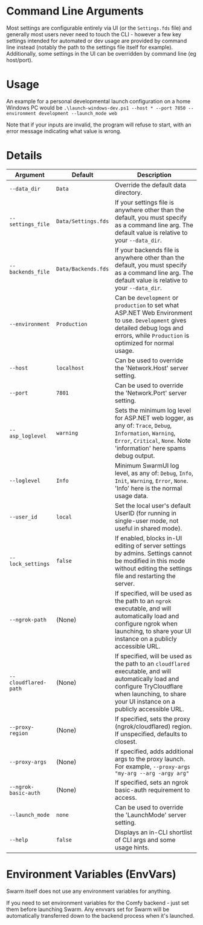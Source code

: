 # Command Line Arguments

Most settings are configurable entirely via UI (or the `Settings.fds` file) and generally most users never need to touch the CLI - however a few key settings intended for automated or dev usage are provided by command line instead (notably the path to the settings file itself for example). Additionally, some settings in the UI can be overridden by command line (eg host/port).

# Usage

An example for a personal developmental launch configuration on a home Windows PC would be `.\launch-windows-dev.ps1 --host * --port 7850 --environment development --launch_mode web`

Note that if your inputs are invalid, the program will refuse to start, with an error message indicating what value is wrong.

# Details

Argument | Default | Description
--- | --- | ---
`--data_dir` | `Data` | Override the default data directory.
`--settings_file` | `Data/Settings.fds` | If your settings file is anywhere other than the default, you must specify as a command line arg. The default value is relative to your `--data_dir`.
`--backends_file` | `Data/Backends.fds` | If your backends file is anywhere other than the default, you must specify as a command line arg. The default value is relative to your `--data_dir`.
`--environment` | `Production` | Can be `development` or `production` to set what ASP.NET Web Environment to use. `Development` gives detailed debug logs and errors, while `Production` is optimized for normal usage.
`--host` | `localhost` | Can be used to override the 'Network.Host' server setting.
`--port` | `7801` | Can be used to override the 'Network.Port' server setting.
`--asp_loglevel` | `warning` | Sets the minimum log level for ASP.NET web logger, as any of: `Trace`, `Debug`, `Information`, `Warning`, `Error`, `Critical`, `None`. Note 'information' here spams debug output.
`--loglevel` | `Info` | Minimum SwarmUI log level, as any of: `Debug`, `Info`, `Init`, `Warning`, `Error`, `None`. 'Info' here is the normal usage data.
`--user_id` | `local` | Set the local user's default UserID (for running in single-user mode, not useful in shared mode).
`--lock_settings` | `false` | If enabled, blocks in-UI editing of server settings by admins. Settings cannot be modified in this mode without editing the settings file and restarting the server.
`--ngrok-path` | (None) | If specified, will be used as the path to an `ngrok` executable, and will automatically load and configure ngrok when launching, to share your UI instance on a publicly accessible URL.
`--cloudflared-path` | (None) | If specified, will be used as the path to an `cloudflared` executable, and will automatically load and configure TryCloudflare when launching, to share your UI instance on a publicly accessible URL.
`--proxy-region` | (None) | If specified, sets the proxy (ngrok/cloudflared) region. If unspecified, defaults to closest.
`--proxy-args` | (None) | If specified, adds additional args to the proxy launch. For example, `--proxy-args "my-arg --arg -argy arg"`
`--ngrok-basic-auth` | (None) | If specified, sets an ngrok basic-auth requirement to access.
`--launch_mode` | `none` | Can be used to override the 'LaunchMode' server setting.
`--help` | `false` | Displays an in-CLI shortlist of CLI args and some usage hints.

# Environment Variables (EnvVars)

Swarm itself does not use any environment variables for anything.

If you need to set environment variables for the Comfy backend - just set them before launching Swarm. Any envvars set for Swarm will be automatically transferred down to the backend process when it's launched.
